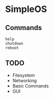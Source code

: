 # SimpleOS
## Commands
```
help
shutdown
reboot
```
## TODO
- Filesystem
- Networking
- Basic Commands
- GUI
